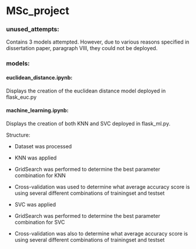 # MSc_project

### unused_attempts:
Contains 3 models attempted. However, due to various reasons specified in dissertation paper, paragraph VIII, they could not be deployed.

### models:
#### euclidean_distance.ipynb:
Displays the creation of the euclidean distance model deployed in flask_euc.py

#### machine_learning.ipynb:
Displays the creation of both KNN and SVC deployed in flask_ml.py.

Structure:
- Dataset was processed

- KNN was applied
- GridSearch was performed to determine the best parameter combination for KNN
- Cross-validation was used to determine what average accuracy score is using several different combinations of trainingset and testset

- SVC was applied
- GridSearch was performed to determine the best parameter combination for SVC
- Cross-validation was also to determine what average accuracy score is using several different combinations of trainingset and testset
